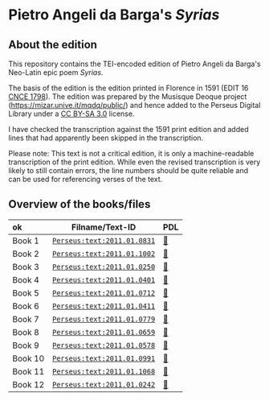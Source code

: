 # Pietro Angeli da Barga's *Syrias*

## About the edition

This repository contains the TEI-encoded edition of Pietro Angeli da Barga's Neo-Latin epic poem *Syrias*.

The basis of the edition is the edition printed in Florence in 1591 (EDIT 16 [CNCE 1798](https://edit16.iccu.sbn.it/titolo/CNCE001798)).
The edition was prepared by the Musisque Deoque project (https://mizar.unive.it/mqdq/public/) and hence added to the Perseus Digital Library under a [CC BY-SA 3.0](https://creativecommons.org/licenses/by-sa/3.0/us/) license.

I have checked the transcription against the 1591 print edition and added lines that had apparently been skipped in the transcription.

Please note: This text is not a critical edition, it is only a machine-readable transcription of the print edition. While even the revised transcription is very likely to still contain errors, the line numbers should be quite reliable and can be used for referencing verses of the text. 

## Overview of the books/files

ok | Filname/Text-ID | PDL |
|:---|---|---|
|Book 1 | [`Perseus:text:2011.01.0831`](./Perseus:text:2011.01.0831) | [🔗](http://www.perseus.tufts.edu/hopper/text?doc=Perseus:text:2011.01.0831)
|Book 2 | [`Perseus:text:2011.01.1002`](./Perseus:text:2011.01.1002) | [🔗](http://www.perseus.tufts.edu/hopper/text?doc=Perseus:text:2011.01.1002)
|Book 3 | [`Perseus:text:2011.01.0250`](./Perseus:text:2011.01.0250) | [🔗](http://www.perseus.tufts.edu/hopper/text?doc=Perseus:text:2011.01.0250)
|Book 4 | [`Perseus:text:2011.01.0401`](./Perseus:text:2011.01.0401) | [🔗](http://www.perseus.tufts.edu/hopper/text?doc=Perseus:text:2011.01.0401)
|Book 5 | [`Perseus:text:2011.01.0712`](./Perseus:text:2011.01.0712) | [🔗](http://www.perseus.tufts.edu/hopper/text?doc=Perseus:text:2011.01.0712)
|Book 6 | [`Perseus:text:2011.01.0411`](./Perseus:text:2011.01.0411) | [🔗](http://www.perseus.tufts.edu/hopper/text?doc=Perseus:text:2011.01.0411)
|Book 7 | [`Perseus:text:2011.01.0779`](./Perseus:text:2011.01.0779) | [🔗](http://www.perseus.tufts.edu/hopper/text?doc=Perseus:text:2011.01.0779)
|Book 8 | [`Perseus:text:2011.01.0659`](./Perseus:text:2011.01.0659) | [🔗](http://www.perseus.tufts.edu/hopper/text?doc=Perseus:text:2011.01.0659)
|Book 9 | [`Perseus:text:2011.01.0578`](./Perseus:text:2011.01.0578) | [🔗](http://www.perseus.tufts.edu/hopper/text?doc=Perseus:text:2011.01.0578)
|Book 10 | [`Perseus:text:2011.01.0991`](./Perseus:text:2011.01.0991) | [🔗](http://www.perseus.tufts.edu/hopper/text?doc=Perseus:text:2011.01.0991)
|Book 11 | [`Perseus:text:2011.01.1068`](./Perseus:text:2011.01.1068) | [🔗](http://www.perseus.tufts.edu/hopper/text?doc=Perseus:text:2011.01.1068)
|Book 12 | [`Perseus:text:2011.01.0242`](./Perseus:text:2011.01.0242) | [🔗](http://www.perseus.tufts.edu/hopper/text?doc=Perseus:text:2011.01.0242)

